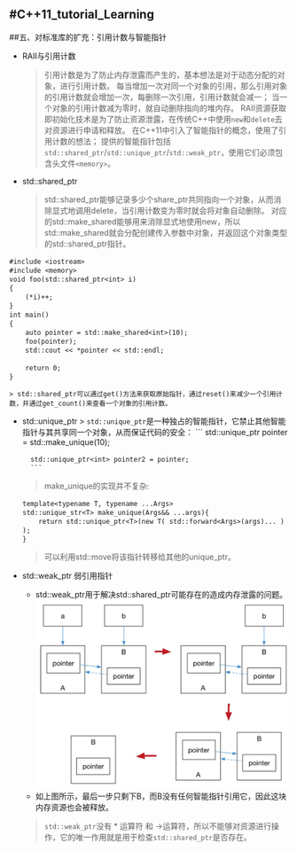 #C++11_tutorial_Learning
---
##五、对标准库的扩充：引用计数与智能指针
+ RAII与引用计数
	> 引用计数是为了防止内存泄露而产生的，基本想法是对于动态分配的对象，进行引用计数。
	> 每当增加一次对同一个对象的引用，那么引用对象的引用计数就会增加一次，每删除一次引用，引用计数就会减一；
	> 当一个对象的引用计数减为零时，就自动删除指向的堆内存。
	> RAII资源获取即初始化技术是为了防止资源泄露，在传统C++中使用```new```和```delete```去对资源进行申请和释放。
	> 在C++11中引入了智能指针的概念，使用了引用计数的想法；
	> 提供的智能指针包括```std::shared_ptr```/```std::unique_ptr```/```std::weak_ptr```，使用它们必须包含头文件```<memory>```。
+ std::shared_ptr
	> std::shared_ptr能够记录多少个share_ptr共同指向一个对象，从而消除显式地调用delete，当引用计数变为零时就会将对象自动删除。
	> 对应的std::make_shared能够用来消除显式地使用new，所以std::make_shared就会分配创建传入参数中对象，并返回这个对象类型的std::shared_ptr指针。
```
#include <iostream>
#include <memory>
void foo(std::shared_ptr<int> i)
{
	(*i)++;
}
int main()
{
	auto pointer = std::make_shared<int>(10);
	foo(pointer);
	std::cout << *pointer << std::endl;
	
	return 0;
}
```
	> std::shared_ptr可以通过get()方法来获取原始指针，通过reset()来减少一个引用计数，并通过get_count()来查看一个对象的引用计数。
+ std::unique_ptr
		> ```std::unique_ptr```是一种独占的智能指针，它禁止其他智能指针与其共享同一个对象，从而保证代码的安全：
		```
		std::unique_ptr<int> pointer = std::make_unique<int>(10);
		
		std::unique_ptr<int> pointer2 = pointer;
		```
	> make_unique的实现并不复杂:
	```
	template<typename T, typename ...Args>
	std::unique_str<T> make_unique(Args&& ...args){
		return std::unique_ptr<T>(new T( std::forward<Args>(args)... ) );
	}
	```
	> 可以利用std::move将该指针转移给其他的unique_ptr。
+ std::weak_ptr 弱引用指针
	- std::weak_ptr用于解决std::shared_ptr可能存在的造成内存泄露的问题。
	![](cpp1x_tutorial_5.png)
	- 如上图所示，最后一步只剩下B，而B没有任何智能指针引用它，因此这块内存资源也会被释放。
	> ```std::weak_ptr```没有 * 运算符 和 ->运算符，所以不能够对资源进行操作，它的唯一作用就是用于检查```std::shared_ptr```是否存在。